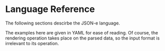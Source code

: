 # Language Reference

The following sections descirbe the JSON-e language.

The examples here are given in YAML for ease of reading.  Of course, the
rendering operation takes place on the parsed data, so the input format is
irrelevant to its operation.
